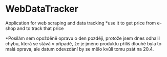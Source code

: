 # WebDataTracker
Application for web scraping and data tracking
*use it to get price from e-shop and to track that price


*Posílám sem opožděně opravu o den později, protože jsem dnes odhalil chybu, která se stává v případě, že je jméno produktu příliš dlouhé byla to malá oprava, ale datum odevzdání by se mělo kvůli tomu psát na 20.4.
